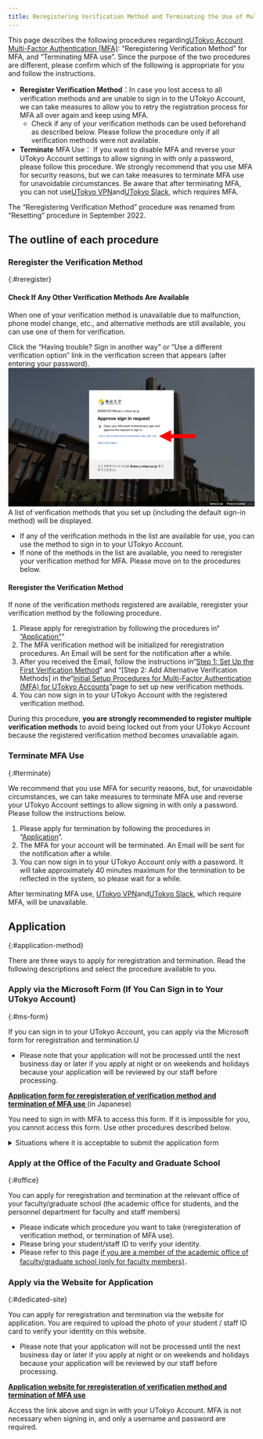 ```yaml
---
title: Reregistering Verification Method and Terminating the Use of Multi-Factor Authentication for UTokyo Accounts
---
```


This page describes the following procedures regarding[UTokyo Account Multi-Factor Authentication (MFA)](.): “Reregistering Verification Method” for MFA, and “Terminating MFA use”. Since the purpose of the two procedures are different, please confirm which of the following is appropriate for you and follow the instructions.

- **Reregister Verification Method**：In case you lost access to all verification methods and are unable to sign in to the UTokyo Account, we can take measures to allow you to retry the registration process for MFA all over again and keep using MFA.
    - Check if any of your verification methods can be used beforehand as described below. Please follow the procedure only if all verification methods were not available.
- **Terminate** MFA Use： If you want to disable MFA and reverse your UTokyo Account settings to allow signing in with only a password, please follow this procedure. We strongly recommend that you use MFA for security reasons, but we can take measures to terminate MFA use for unavoidable circumstances. Be aware that after terminating MFA, you can not use[UTokyo VPN](/en/utokyo_vpn/)and[UTokyo Slack](/en/slack/), which requires MFA.

The “Reregistering Verification Method” procedure was renamed from “Resetting” procedure in September 2022.

## The outline of each procedure

### Reregister the Verification Method
{:#reregister}

#### Check If Any Other Verification Methods Are Available

When one of your verification method is unavailable due to malfunction, phone model change, etc., and alternative methods are still available, you can use one of them for verification.

Click the “Having trouble? Sign in another way” or “Use a different verification option” link in the verification screen that appears (after entering your password).
<img src="signin_with_another_method.png">
A list of verification methods that you set up (including the default sign-in method) will be displayed.

- If any of the verification methods in the list are available for use, you can use the method to sign in to your UTokyo Account.
- If none of the methods in the list are available, you need to reregister your verification method for MFA. Please move on to the procedures below.

#### Reregister the Verification Method

If none of the verification methods registered are available, reregister your verification method by the following procedure.

1. Please apply for reregistration by following the procedures in“[ “Application”](#application-method)”
1. The MFA verification method will be initialized for reregistration procedures. An Email will be sent for the notification after a while.
1. After you received the Email, follow the instructions in“[Step 1: Set Up the First Verification Method](initial#first)” and “[Step 2: Add Alternative Verification Methods] in the“[Initial Setup Procedures for Multi-Factor Authentication (MFA) for UTokyo Accounts](initial)”page to set up new verification methods.
1. You can now sign in to your UTokyo Account with the registered verification method.

During this procedure, **you are strongly recommended to register multiple verification methods** to avoid being locked out from your UTokyo Account because the registered verification method becomes unavailable again.

### Terminate MFA Use
{:#terminate}

We recommend that you use MFA for security reasons, but, for unavoidable circumstances, we can take measures to terminate MFA use and reverse your UTokyo Account settings to allow signing in with only a password. Please follow the instructions below.

1. Please apply for termination by following the procedures in “[Application](#application-method)”.
1. The MFA for your account will be terminated. An Email will be sent for the notification after a while.
1. You can now sign in to your UTokyo Account only with a password. It will take approximately 40 minutes maximum for the termination to be reflected in the system, so please wait for a while.

After terminating MFA use, [UTokyo VPN](/en/utokyo_vpn/)and[UTokyo Slack](/en/slack/), which require MFA, will be unavailable.

## Application
{:#application-method}

There are three ways to apply for reregistration and termination. Read the following descriptions and select the procedure available to you.

### Apply via the Microsoft Form (If You Can Sign in to Your UTokyo Account)
{:#ms-form}

If you can sign in to your UTokyo Account, you can apply via the Microsoft form for reregistration and termination.U

* Please note that your application will not be processed until the next business day or later if you apply at night or on weekends and holidays because your application will be reviewed by our staff before processing.

<b class="box center">
<a href="https://forms.office.com/r/NS4sh40RjR">Application form for reregisteration of verification method and termination of MFA use </a>
</b>(in Japanese)

You need to sign in with MFA to access this form. If it is impossible for you, you cannot access this form. Use other procedures described below. 

<details>
    <summary>Situations where it is acceptable to submit the application form</summary>
    We assume that you can apply for the procedure via this form in the following cases.
    <ul>
        <li>
            If trouble has occurred during the initial setup of MFA and you need to reregister your verification method
            <ul>
                <li> It may be possible to sign in and access Microsoft Forms during the initial setup process, as MFA is not required for sign-in until Step 4 (Apply for MFA Use) of the initial setup.</li>
            </ul>
        </li>
        <li>If you want to terminate MFA although you can sign in with MFA</li>
    </ul>
</details>



### Apply at the Office of the Faculty and Graduate School
{:#office}

You can apply for reregistration and termination at the relevant office of your faculty/graduate school (the academic office for students, and the personnel department for faculty and staff members)

- Please indicate which procedure you want to take (reregisteration of verification method, or termination of MFA use).
- Please bring your student/staff ID to verify your identity.
- Please refer to this page [if you are a member of the academic office of faculty/graduate school (only for faculty members)](https://univtokyo.sharepoint.com/sites/utokyoportal/wiki/d/MFA_Reset_Request.aspx)．

### Apply via the Website for Application
{:#dedicated-site}

You can apply for reregistration and termination via the website for application. You are required to upload the photo of your student / staff ID card to verify your identity on this website.

* Please note that your application will not be processed until the next business day or later if you apply at night or on weekends and holidays because your application will be reviewed by our staff before processing.

<b class="box center">
<a href="https://identification.adm.u-tokyo.ac.jp/ident/">Application website for reregisteration of verification method and termination of MFA use</a>
</b>

Access the link above and sign in with your UTokyo Account. MFA is not necessary when signing in, and only a username and password are required.
